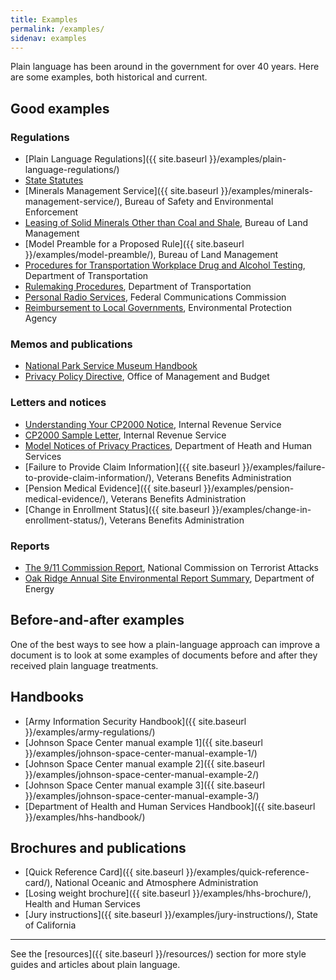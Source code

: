 ```yaml
---
title: Examples
permalink: /examples/
sidenav: examples
---
```


Plain language has been around in the government for over 40 years. Here are some examples, both historical and current.

## Good examples

### Regulations

- [Plain Language Regulations]({{ site.baseurl }}/examples/plain-language-regulations/)
- [State Statutes](http://www.languageandlaw.org/TEXTS/STATS/PLAINENG.HTM)
- [Minerals Management Service]({{ site.baseurl }}/examples/minerals-management-service/), Bureau of Safety and Environmental Enforcement
- [Leasing of Solid Minerals Other than Coal and Shale](https://www.gpo.gov/fdsys/pkg/CFR-2001-title43-vol2/xml/CFR-2001-title43-vol2-part3500.xml), Bureau of Land Management
- [Model Preamble for a Proposed Rule]({{ site.baseurl }}/examples/model-preamble/), Bureau of Land Management
- [Procedures for Transportation Workplace Drug and Alcohol Testing](https://www.gpo.gov/fdsys/pkg/CFR-2001-title49-vol1/content-detail.html), Department of Transportation
- [Rulemaking Procedures](https://www.gpo.gov/fdsys/pkg/CFR-2001-title49-vol1/content-detail.html), Department of Transportation
- [Personal Radio Services](https://www.ecfr.gov/cgi-bin/text-idx?SID=c697ca6c9ea003f41bceaa0155987142&mc=true&node=pt47.5.95&rgn=div5), Federal Communications Commission
- [Reimbursement to Local Governments](https://www.epa.gov/emergency-response/local-governments-reimbursement-program), Environmental Protection Agency

### Memos and publications

- [National Park Service Museum Handbook](https://www.nps.gov/museum/publications/MHII/MHII.pdf)
- [Privacy Policy Directive](https://www.whitehouse.gov/omb/memoranda_m99-18), Office of Management and Budget

### Letters and notices

- [Understanding Your CP2000 Notice](https://www.irs.gov/individuals/understanding-your-cp2000-notice), Internal Revenue Service
- [CP2000 Sample Letter](https://www.irs.gov/pub/notices/cp2000_english.pdf), Internal Revenue Service
- [Model Notices of Privacy Practices](https://www.hhs.gov/hipaa/for-professionals/privacy/guidance/model-notices-privacy-practices/index.html), Department of Heath and Human Services
- [Failure to Provide Claim Information]({{ site.baseurl }}/examples/failure-to-provide-claim-information/), Veterans Benefits Administration
- [Pension Medical Evidence]({{ site.baseurl }}/examples/pension-medical-evidence/), Veterans Benefits Administration
- [Change in Enrollment Status]({{ site.baseurl }}/examples/change-in-enrollment-status/), Veterans Benefits Administration

### Reports

- [The 9/11 Commission Report](http://www.9-11commission.gov/report/911Report.pdf), National Commission on Terrorist Attacks
- [Oak Ridge Annual Site Environmental Report Summary](https://doeic.science.energy.gov/ASER/aser2015/2015ASER.pdf), Department of Energy

## Before-and-after examples

One of the best ways to see how a plain-language approach can improve a document is to look at some examples of documents before and after they received plain language treatments.

## Handbooks

- [Army Information Security Handbook]({{ site.baseurl }}/examples/army-regulations/)
- [Johnson Space Center manual example 1]({{ site.baseurl }}/examples/johnson-space-center-manual-example-1/)
- [Johnson Space Center manual example 2]({{ site.baseurl }}/examples/johnson-space-center-manual-example-2/)
- [Johnson Space Center manual example 3]({{ site.baseurl }}/examples/johnson-space-center-manual-example-3/)
- [Department of Health and Human Services Handbook]({{ site.baseurl }}/examples/hhs-handbook/)

## Brochures and publications

- [Quick Reference Card]({{ site.baseurl }}/examples/quick-reference-card/), National Oceanic and Atmosphere Administration
- [Losing weight brochure]({{ site.baseurl }}/examples/hhs-brochure/), Health and Human Services
- [Jury instructions]({{ site.baseurl }}/examples/jury-instructions/), State of California

---

See the [resources]({{ site.baseurl }}/resources/) section for more style guides and articles about plain language.
